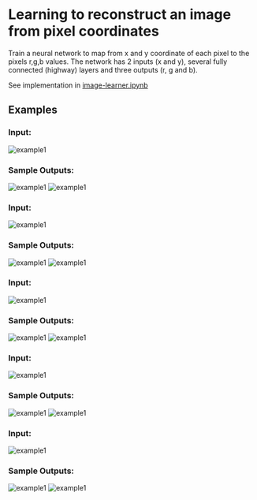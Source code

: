 # Learning to reconstruct an image from pixel coordinates
Train a neural network to map from x and y coordinate of each pixel to the pixels r,g,b values.
The network has 2 inputs (x and y), several fully connected (highway) layers and three outputs (r, g and b).

See implementation in [image-learner.ipynb](image-learner.ipynb)

## Examples

### Input:
![example1](/images/monalisa.jpg?raw=true)
### Sample Outputs:
![example1](/images/monalisa_epoch_0012_width_006_depth_035.jpg?raw=true)
![example1](/images/monalisa_epoch_0520_width_150_depth_005.jpg?raw=true)

### Input:
![example1](/images/stifte.jpg?raw=true)
### Sample Outputs:
![example1](/images/stifte_epoch_0004_width_006_depth_025.jpg?raw=true)
![example1](/images/stifte_epoch_0014_width_006_depth_025.jpg?raw=true)

### Input:
![example1](/images/tuebingen.jpg?raw=true)
### Sample Outputs:
![example1](/images/tuebingen_epoch_0002_width_050_depth_020.jpg?raw=true)
![example1](/images/tuebingen_epoch_0142_width_050_depth_020.jpg?raw=true)

### Input:
![example1](/images/bunt.jpg?raw=true)
### Sample Outputs:
![example1](/images/bunt_epoch_0007_width_006_depth_025.jpg?raw=true)
![example1](/images/bunt_epoch_0045_width_006_depth_025.jpg?raw=true)

### Input:
![example1](/images/fluorescence.jpg?raw=true)
### Sample Outputs:
![example1](/images/fluorescence_epoch_0008_width_070_depth_005.jpg?raw=true)
![example1](/images/fluorescence_epoch_0075_width_070_depth_005.jpg?raw=true)

